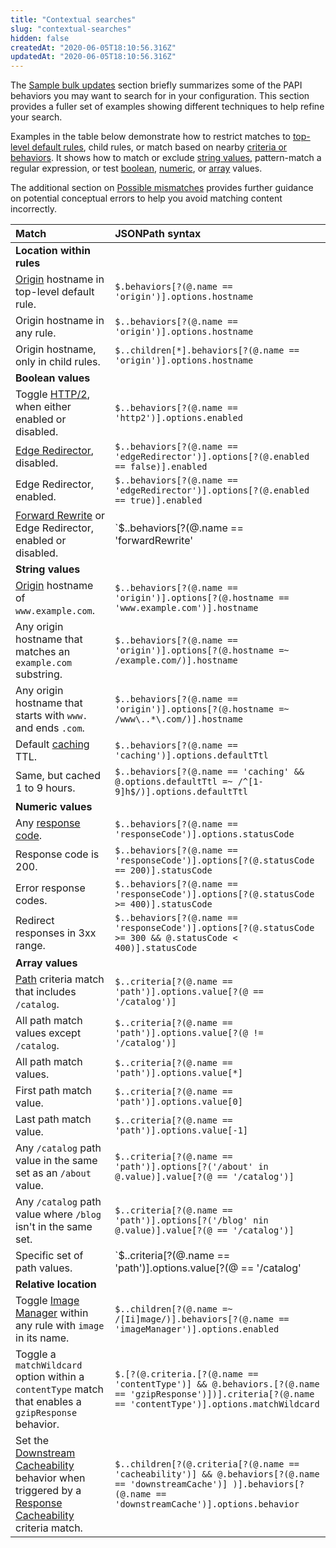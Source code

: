 ```yaml
---
title: "Contextual searches"
slug: "contextual-searches"
hidden: false
createdAt: "2020-06-05T18:10:56.316Z"
updatedAt: "2020-06-05T18:10:56.316Z"
---
```

The [Sample bulk updates](#samplebulkupdates) section briefly
summarizes some of the PAPI behaviors you may want to search for in
your configuration.  This section provides a fuller set of examples
showing different techniques to help refine your search.

Examples in the table below demonstrate how to restrict matches to
[top-level default rules](#cxloc), child rules, or match based on
nearby [criteria or behaviors](#cxrel).  It shows how to match or
exclude [string values](#cxstr), pattern-match a regular expression,
or test [boolean](#cxbool), [numeric](#cxnum), or [array](#cxarr)
values.

The additional section on [Possible mismatches](#matcherr)
provides further guidance on potential conceptual errors to help you
avoid matching content incorrectly.

| Match | JSONPath syntax |
| :--- | :--- |
| <b id="cxloc">Location within rules</b> ||
| [Origin]({{base.url}}/{{page.language}}/api/core_features/property_manager/vlatest.html#origin) hostname in top-level default rule. | `$.behaviors[?(@.name == 'origin')].options.hostname` |
| Origin hostname in any rule. | `$..behaviors[?(@.name == 'origin')].options.hostname` |
| Origin hostname, only in child rules. | `$..children[*].behaviors[?(@.name == 'origin')].options.hostname` |
| <b id="cxbool">Boolean values</b> ||
| Toggle [HTTP/2]({{base.url}}/{{page.language}}/api/core_features/property_manager/vlatest.html#edgeredirector), when either enabled or disabled. | `$..behaviors[?(@.name == 'http2')].options.enabled` |
| [Edge Redirector]({{base.url}}/{{page.language}}/api/core_features/property_manager/vlatest.html#edgeredirector), disabled. | `$..behaviors[?(@.name == 'edgeRedirector')].options[?(@.enabled == false)].enabled` |
| Edge Redirector, enabled. | `$..behaviors[?(@.name == 'edgeRedirector')].options[?(@.enabled == true)].enabled` |
| [Forward Rewrite]({{base.url}}/{{page.language}}/api/core_features/property_manager/vlatest.html#forwardrewrite) or Edge Redirector, enabled or disabled. | `$..behaviors[?(@.name == 'forwardRewrite' || @.name == 'edgeRedirector')].options.enabled` |
| <b id="cxstr">String values</b> ||
| [Origin]({{base.url}}/{{page.language}}/api/core_features/property_manager/vlatest.html#origin) hostname of `www.example.com`. | `$..behaviors[?(@.name == 'origin')].options[?(@.hostname == 'www.example.com')].hostname` |
| Any origin hostname that matches an `example.com` substring. | `$..behaviors[?(@.name == 'origin')].options[?(@.hostname =~ /example.com/)].hostname` |
| Any origin hostname that starts with `www.` and ends `.com`. | `$..behaviors[?(@.name == 'origin')].options[?(@.hostname =~ /www\..*\.com/)].hostname` |
| Default [caching]({{base.url}}/{{page.language}}/api/core_features/property_manager/vlatest.html#caching) TTL. | `$..behaviors[?(@.name == 'caching')].options.defaultTtl` |
| Same, but cached 1 to 9 hours. | `$..behaviors[?(@.name == 'caching' && @.options.defaultTtl =~ /^[1-9]h$/)].options.defaultTtl` |
| <b id="cxnum">Numeric values</b> ||
| Any [response code]({{base.url}}/{{page.language}}/api/core_features/property_manager/vlatest.html#responsecode). | `$..behaviors[?(@.name == 'responseCode')].options.statusCode` |
| Response code is 200. | `$..behaviors[?(@.name == 'responseCode')].options[?(@.statusCode == 200)].statusCode` |
| Error response codes. | `$..behaviors[?(@.name == 'responseCode')].options[?(@.statusCode >= 400)].statusCode` |
| Redirect responses in 3xx range. | `$..behaviors[?(@.name == 'responseCode')].options[?(@.statusCode >= 300 && @.statusCode < 400)].statusCode` |
| <b id="cxarr">Array values</b> ||
| [Path]({{base.url}}/{{page.language}}/api/core_features/property_manager/vlatest.html#path) criteria match that includes `/catalog`. | `$..criteria[?(@.name == 'path')].options.value[?(@ == '/catalog')]` |
| All path match values except `/catalog`. | `$..criteria[?(@.name == 'path')].options.value[?(@ != '/catalog')]` |
| All path match values. | `$..criteria[?(@.name == 'path')].options.value[*]` |
| First path match value. | `$..criteria[?(@.name == 'path')].options.value[0]` |
| Last path match value. | `$..criteria[?(@.name == 'path')].options.value[-1]` |
| Any `/catalog` path value in the same set as an `/about` value. | `$..criteria[?(@.name == 'path')].options[?('/about' in @.value)].value[?(@ == '/catalog')]` |
| Any `/catalog` path value where `/blog` isn't in the same set. | `$..criteria[?(@.name == 'path')].options[?('/blog' nin @.value)].value[?(@ == '/catalog')]` |
| Specific set of path values. | `$..criteria[?(@.name == 'path')].options.value[?(@ == '/catalog' || @ == '/about')]` |
| <b id="cxrel">Relative location</b> ||
| Toggle [Image Manager]({{base.url}}/{{page.language}}/api/core_features/property_manager/vlatest.html#imagemanager) within any rule with `image` in its name. | `$..children[?(@.name =~ /[Ii]mage/)].behaviors[?(@.name == 'imageManager')].options.enabled` |
| Toggle a `matchWildcard` option within a `contentType` match that enables a `gzipResponse` behavior. | `$.[?(@.criteria.[?(@.name == 'contentType')] && @.behaviors.[?(@.name == 'gzipResponse')])].criteria[?(@.name == 'contentType')].options.matchWildcard` |
| Set the [Downstream Cacheability]({{base.url}}/{{page.language}}/api/core_features/property_manager/vlatest.html#downstreamcache) behavior when triggered by a [Response Cacheability]({{base.url}}/{{page.language}}/api/core_features/property_manager/vlatest.html#cacheability) criteria match. | `$..children[?(@.criteria[?(@.name == 'cacheability')] && @.behaviors[?(@.name == 'downstreamCache')] )].behaviors[?(@.name == 'downstreamCache')].options.behavior` |